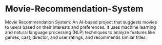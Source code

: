 # Movie-Recommendation-System
Movie Recommendation System: An AI-based project that suggests movies to users based on their interests and preferences. It uses machine learning and natural language processing (NLP) techniques to analyze features like genres, cast, director, and user ratings, and recommends similar titles.
